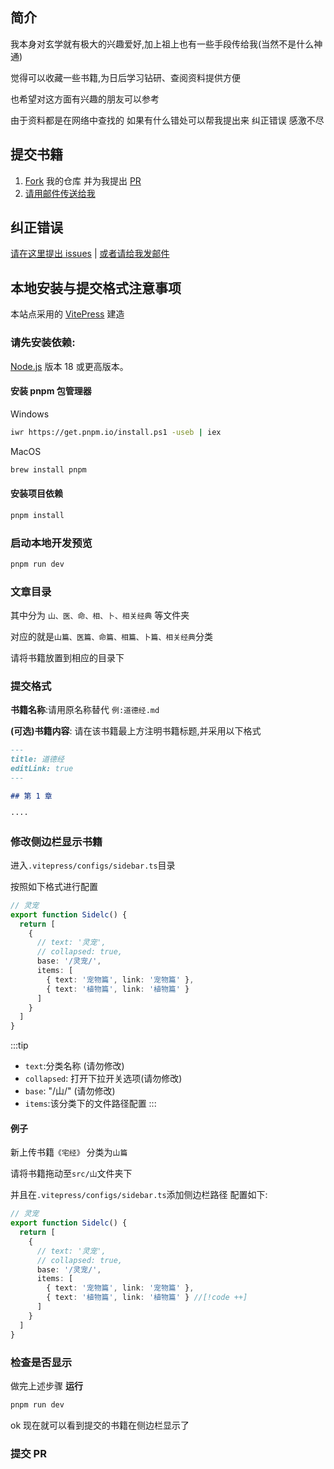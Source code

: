 ## 简介

我本身对玄学就有极大的兴趣爱好,加上祖上也有一些手段传给我(当然不是什么神通)

觉得可以收藏一些书籍,为日后学习钻研、查阅资料提供方便

也希望对这方面有兴趣的朋友可以参考

由于资料都是在网络中查找的 如果有什么错处可以帮我提出来 纠正错误 感激不尽

## 提交书籍

1. [Fork](https://github.com/Theo-messi/Metaphysical-Book/fork) 我的仓库 并为我提出 [PR](https://github.com/Theo-messi/Metaphysical-Book/pulls)
2. [请用邮件传送给我](mailto:fanxiaobin422@gmail.com)

## 纠正错误

[请在这里提出 issues](https://github.com/Theo-messi/Metaphysical-Book/issues) | [或者请给我发邮件](mailto:fanxiaobin422@gmail.com)

## 本地安装与提交格式注意事项

本站点采用的 [VitePress](https://vitepress.dev/) 建造

### 请先安装依赖:

[Node.js](https://nodejs.org/en) 版本 18 或更高版本。

#### 安装 pnpm 包管理器

Windows

```sh 
iwr https://get.pnpm.io/install.ps1 -useb | iex
```
MacOS

```sh 
brew install pnpm
```



#### 安装项目依赖

```sh
pnpm install
```



### 启动本地开发预览

```sh
pnpm run dev
```



### 文章目录

其中分为 `山、医、命、相、卜、相关经典` 等文件夹

对应的就是`山篇、医篇、命篇、相篇、卜篇、相关经典`分类

请将书籍放置到相应的目录下



### 提交格式

**书籍名称**:请用原名称替代 `例:道德经.md`

**(可选)书籍内容**:
请在该书籍最上方注明书籍标题,并采用以下格式

```md
---
title: 道德经
editLink: true
---

## 第 1 章

····
```

### 修改侧边栏显示书籍

进入`.vitepress/configs/sidebar.ts`目录

按照如下格式进行配置

```ts
// 灵宠
export function Sidelc() {
  return [
    {
      // text: '灵宠',
      // collapsed: true,
      base: '/灵宠/',
      items: [
        { text: '宠物篇', link: '宠物篇' },
        { text: '植物篇', link: '植物篇' }
      ]
    }
  ]
}
```

:::tip

- `text`:分类名称 (请勿修改)
- `collapsed`: 打开下拉开关选项(请勿修改)
- `base`: "/山/" (请勿修改)
- `items`:该分类下的文件路径配置
  :::

#### 例子

新上传书籍`《宅经》`
分类为`山篇`

请将书籍拖动至`src/山`文件夹下

并且在`.vitepress/configs/sidebar.ts`添加侧边栏路径
配置如下:

```ts
// 灵宠
export function Sidelc() {
  return [
    {
      // text: '灵宠',
      // collapsed: true,
      base: '/灵宠/',
      items: [
        { text: '宠物篇', link: '宠物篇' },
        { text: '植物篇', link: '植物篇' } //[!code ++]
      ]
    }
  ]
}
```

### 检查是否显示

做完上述步骤 **运行**

```sh
pnpm run dev
```

ok 现在就可以看到提交的书籍在侧边栏显示了

### 提交 PR
